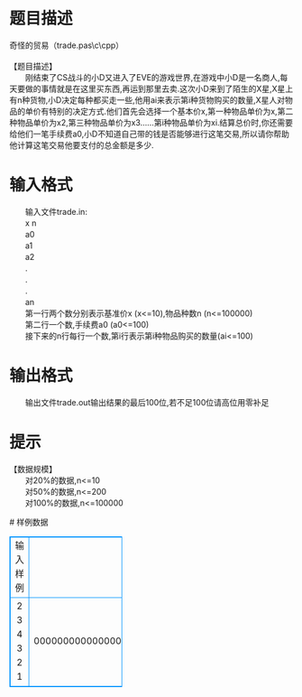 # 

 
 # 题目描述 
<p>
奇怪的贸易（trade.pas\c\cpp）<br><br>【题目描述】<br>　　刚结束了CS战斗的小D又进入了EVE的游戏世界,在游戏中小D是一名商人,每天要做的事情就是在这里买东西,再运到那里去卖.这次小D来到了陌生的X星,X星上有n种货物,小D决定每种都买走一些,他用ai来表示第i种货物购买的数量,X星人对物品的单价有特别的决定方式.他们首先会选择一个基本价x,第一种物品单价为x,第二种物品单价为x2,第三种物品单价为x3……第i种物品单价为xi.结算总价时,你还需要给他们一笔手续费a0,小D不知道自己带的钱是否能够进行这笔交易,所以请你帮助他计算这笔交易他要支付的总金额是多少.</p> 

 
 # 输入格式 
<p>
　　输入文件trade.in:<br>　　x  n<br>　　a0<br>　　a1<br>　　a2<br>　　.<br>　　.<br>　　.<br>　　an<br>　　第一行两个数分别表示基准价x (x<=10),物品种数n (n<=100000)<br>　　第二行一个数,手续费a0 (a0<=100)<br>　　接下来的n行每行一个数,第i行表示第i种物品购买的数量(ai<=100)<br></p> 

 
 # 输出格式 
<p>
　　输出文件trade.out输出结果的最后100位,若不足100位请高位用零补足</p> 

 
 # 提示 
<p>
【数据规模】<br>　　对20%的数据,n<=10<br>　　对50%的数据,n<=200<br>　　对100%的数据,n<=100000<br></p> 
# 样例数据
<style>
        table,table tr th, table tr td { border:1px solid #0094ff; }
        table { width: 200px; min-height: 25px; line-height: 25px; text-align: center; border-collapse: collapse;}   
    </style>
<table>
	<tr>
		<td>输入样例</td>
		<td>输出样例</td>
	</tr>
<tr><td>2 3
4
3
2
1
</td><td>
0000000000000000000000000000000000000000000000000000000000000000000000000000000000000000000000000026</td></tr></table>
